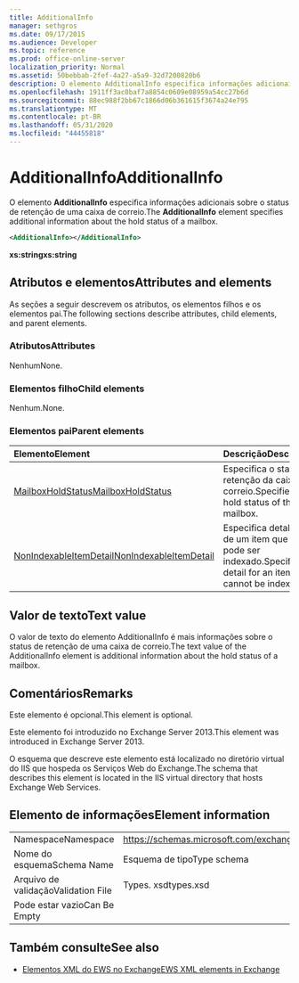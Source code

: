 ```yaml
---
title: AdditionalInfo
manager: sethgros
ms.date: 09/17/2015
ms.audience: Developer
ms.topic: reference
ms.prod: office-online-server
localization_priority: Normal
ms.assetid: 50bebbab-2fef-4a27-a5a9-32d7200820b6
description: O elemento AdditionalInfo especifica informações adicionais sobre o status de retenção de uma caixa de correio.
ms.openlocfilehash: 1911ff3ac0baf7a8854c0609e08959a54cc27b6d
ms.sourcegitcommit: 88ec988f2bb67c1866d06b361615f3674a24e795
ms.translationtype: MT
ms.contentlocale: pt-BR
ms.lasthandoff: 05/31/2020
ms.locfileid: "44455818"
---
```

# <a name="additionalinfo"></a><span data-ttu-id="768f0-103">AdditionalInfo</span><span class="sxs-lookup"><span data-stu-id="768f0-103">AdditionalInfo</span></span>

<span data-ttu-id="768f0-104">O elemento **AdditionalInfo** especifica informações adicionais sobre o status de retenção de uma caixa de correio.</span><span class="sxs-lookup"><span data-stu-id="768f0-104">The **AdditionalInfo** element specifies additional information about the hold status of a mailbox.</span></span> 
  
```XML
<AdditionalInfo></AdditionalInfo>
```

 <span data-ttu-id="768f0-105">**xs:string**</span><span class="sxs-lookup"><span data-stu-id="768f0-105">**xs:string**</span></span>
## <a name="attributes-and-elements"></a><span data-ttu-id="768f0-106">Atributos e elementos</span><span class="sxs-lookup"><span data-stu-id="768f0-106">Attributes and elements</span></span>

<span data-ttu-id="768f0-107">As seções a seguir descrevem os atributos, os elementos filhos e os elementos pai.</span><span class="sxs-lookup"><span data-stu-id="768f0-107">The following sections describe attributes, child elements, and parent elements.</span></span>
  
### <a name="attributes"></a><span data-ttu-id="768f0-108">Atributos</span><span class="sxs-lookup"><span data-stu-id="768f0-108">Attributes</span></span>

<span data-ttu-id="768f0-109">Nenhum</span><span class="sxs-lookup"><span data-stu-id="768f0-109">None.</span></span>
  
### <a name="child-elements"></a><span data-ttu-id="768f0-110">Elementos filho</span><span class="sxs-lookup"><span data-stu-id="768f0-110">Child elements</span></span>

<span data-ttu-id="768f0-111">Nenhum.</span><span class="sxs-lookup"><span data-stu-id="768f0-111">None.</span></span>
  
### <a name="parent-elements"></a><span data-ttu-id="768f0-112">Elementos pai</span><span class="sxs-lookup"><span data-stu-id="768f0-112">Parent elements</span></span>

|<span data-ttu-id="768f0-113">**Elemento**</span><span class="sxs-lookup"><span data-stu-id="768f0-113">**Element**</span></span>|<span data-ttu-id="768f0-114">**Descrição**</span><span class="sxs-lookup"><span data-stu-id="768f0-114">**Description**</span></span>|
|:-----|:-----|
|[<span data-ttu-id="768f0-115">MailboxHoldStatus</span><span class="sxs-lookup"><span data-stu-id="768f0-115">MailboxHoldStatus</span></span>](mailboxholdstatus.md) <br/> |<span data-ttu-id="768f0-116">Especifica o status de retenção da caixa de correio.</span><span class="sxs-lookup"><span data-stu-id="768f0-116">Specifies the hold status of the mailbox.</span></span>  <br/> |
|[<span data-ttu-id="768f0-117">NonIndexableItemDetail</span><span class="sxs-lookup"><span data-stu-id="768f0-117">NonIndexableItemDetail</span></span>](nonindexableitemdetail.md) <br/> |<span data-ttu-id="768f0-118">Especifica detalhes de um item que não pode ser indexado.</span><span class="sxs-lookup"><span data-stu-id="768f0-118">Specifies detail for an item that cannot be indexed.</span></span>  <br/> |
   
## <a name="text-value"></a><span data-ttu-id="768f0-119">Valor de texto</span><span class="sxs-lookup"><span data-stu-id="768f0-119">Text value</span></span>

<span data-ttu-id="768f0-120">O valor de texto do elemento AdditionalInfo é mais informações sobre o status de retenção de uma caixa de correio.</span><span class="sxs-lookup"><span data-stu-id="768f0-120">The text value of the AdditionalInfo element is additional information about the hold status of a mailbox.</span></span>
  
## <a name="remarks"></a><span data-ttu-id="768f0-121">Comentários</span><span class="sxs-lookup"><span data-stu-id="768f0-121">Remarks</span></span>

<span data-ttu-id="768f0-122">Este elemento é opcional.</span><span class="sxs-lookup"><span data-stu-id="768f0-122">This element is optional.</span></span>
  
<span data-ttu-id="768f0-123">Este elemento foi introduzido no Exchange Server 2013.</span><span class="sxs-lookup"><span data-stu-id="768f0-123">This element was introduced in Exchange Server 2013.</span></span>
  
<span data-ttu-id="768f0-124">O esquema que descreve este elemento está localizado no diretório virtual do IIS que hospeda os Serviços Web do Exchange.</span><span class="sxs-lookup"><span data-stu-id="768f0-124">The schema that describes this element is located in the IIS virtual directory that hosts Exchange Web Services.</span></span>
  
## <a name="element-information"></a><span data-ttu-id="768f0-125">Elemento de informações</span><span class="sxs-lookup"><span data-stu-id="768f0-125">Element information</span></span>

|||
|:-----|:-----|
|<span data-ttu-id="768f0-126">Namespace</span><span class="sxs-lookup"><span data-stu-id="768f0-126">Namespace</span></span>  <br/> |https://schemas.microsoft.com/exchange/services/2006/types  <br/> |
|<span data-ttu-id="768f0-127">Nome do esquema</span><span class="sxs-lookup"><span data-stu-id="768f0-127">Schema Name</span></span>  <br/> |<span data-ttu-id="768f0-128">Esquema de tipo</span><span class="sxs-lookup"><span data-stu-id="768f0-128">Type schema</span></span>  <br/> |
|<span data-ttu-id="768f0-129">Arquivo de validação</span><span class="sxs-lookup"><span data-stu-id="768f0-129">Validation File</span></span>  <br/> |<span data-ttu-id="768f0-130">Types. xsd</span><span class="sxs-lookup"><span data-stu-id="768f0-130">types.xsd</span></span>  <br/> |
|<span data-ttu-id="768f0-131">Pode estar vazio</span><span class="sxs-lookup"><span data-stu-id="768f0-131">Can Be Empty</span></span>  <br/> ||
   
## <a name="see-also"></a><span data-ttu-id="768f0-132">Também consulte</span><span class="sxs-lookup"><span data-stu-id="768f0-132">See also</span></span>

- [<span data-ttu-id="768f0-133">Elementos XML do EWS no Exchange</span><span class="sxs-lookup"><span data-stu-id="768f0-133">EWS XML elements in Exchange</span></span>](ews-xml-elements-in-exchange.md)

